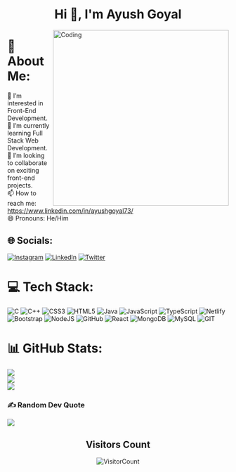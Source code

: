 <h1 align="center">Hi 👋, I'm Ayush Goyal</h1>
<img align="right" alt="Coding" width="400" src="https://miro.medium.com/v2/resize:fit:1400/1*KlNlGjWBb0mScNgnX9Uxjw.gif">


# 💫 About Me:
👀 I’m interested in Front-End Development. <br> 🌱 I’m currently learning Full Stack Web Development. <br>💞️ I’m looking to collaborate on exciting front-end projects. <br>📫 How to reach me: https://www.linkedin.com/in/ayushgoyal73/ <br>😄 Pronouns: He/Him


## 🌐 Socials:
[![Instagram](https://img.shields.io/badge/Instagram-%23E4405F.svg?logo=Instagram&logoColor=white)](https://instagram.com/ayush_goyal_73) [![LinkedIn](https://img.shields.io/badge/LinkedIn-%230077B5.svg?logo=linkedin&logoColor=white)](https://linkedin.com/in/ayushgoyal73) [![Twitter](https://img.shields.io/badge/Twitter-%231DA1F2.svg?logo=Twitter&logoColor=white)](https://twitter.com/Ayush122112) 

# 💻 Tech Stack:
![C](https://img.shields.io/badge/c-%2300599C.svg?style=plastic&logo=c&logoColor=white) ![C++](https://img.shields.io/badge/c++-%2300599C.svg?style=plastic&logo=c%2B%2B&logoColor=white) ![CSS3](https://img.shields.io/badge/css3-%231572B6.svg?style=plastic&logo=css3&logoColor=white) ![HTML5](https://img.shields.io/badge/html5-%23E34F26.svg?style=plastic&logo=html5&logoColor=white) ![Java](https://img.shields.io/badge/java-%23ED8B00.svg?style=plastic&logo=java&logoColor=white) ![JavaScript](https://img.shields.io/badge/javascript-%23323330.svg?style=plastic&logo=javascript&logoColor=%23F7DF1E) ![TypeScript](https://img.shields.io/badge/typescript-%23007ACC.svg?style=plastic&logo=typescript&logoColor=white) ![Netlify](https://img.shields.io/badge/netlify-%23000000.svg?style=plastic&logo=netlify&logoColor=#00C7B7) ![Bootstrap](https://img.shields.io/badge/bootstrap-%23563D7C.svg?style=plastic&logo=bootstrap&logoColor=white) ![NodeJS](https://img.shields.io/badge/node.js-6DA55F?style=plastic&logo=node.js&logoColor=white) ![GitHub](https://img.shields.io/badge/GitHub-%23121011.svg?style=plastic&logo=github&logoColor=white)  ![React](https://img.shields.io/badge/react-%2320232a.svg?style=plastic&logo=react&logoColor=%2361DAFB) ![MongoDB](https://img.shields.io/badge/MongoDB-%234ea94b.svg?style=plastic&logo=mongodb&logoColor=white) ![MySQL](https://img.shields.io/badge/mysql-%2300f.svg?style=plastic&logo=mysql&logoColor=white) ![GIT](https://img.shields.io/badge/Git-fc6d26?style=plastic&logo=git&logoColor=white) 

# 📊 GitHub Stats:
![](https://github-readme-stats.vercel.app/api?username=ayushgoyal73&theme=blue-green&hide_border=false&include_all_commits=true&count_private=true)<br/>
![](https://github-readme-streak-stats.herokuapp.com/?user=ayushgoyal73&theme=blue-green&hide_border=false)<br/>
![](https://github-readme-stats.vercel.app/api/top-langs/?username=ayushgoyal73&theme=blue-green&hide_border=false&include_all_commits=true&count_private=true&layout=compact)

<!-- ## 🏆 GitHub Trophies
![](https://github-profile-trophy.vercel.app/?username=ayushgoyal73&theme=darkhub&no-frame=false&no-bg=true&margin-w=4)
-->

### ✍️ Random Dev Quote
![](https://quotes-github-readme.vercel.app/api?type=horizontal&theme=radical)




<p>
    <h2 align="center">Visitors Count</h2>
    <p align="center">
      <img src="https://profile-counter.glitch.me/{ayushgoyal73}/count.svg" alt="VisitorCount">
    </p>
</p>

<!-- Proudly created with GPRM ( https://gprm.itsvg.in ) -->
